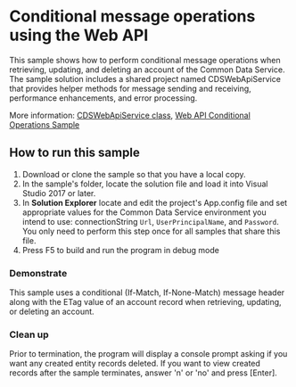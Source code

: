 ﻿# Conditional message operations using the Web API

This sample shows how to perform conditional message operations when retrieving, updating, and deleting an account of the Common Data Service. The sample solution includes a shared project named CDSWebApiService that provides helper methods for message sending and receiving, performance enhancements, and error processing.

More information: [CDSWebApiService class](https://docs.microsoft.com/powerapps/developer/common-data-service/webapi/samples/cdswebapiservice), [Web API Conditional Operations Sample](https://docs.microsoft.com/powerapps/developer/common-data-service/webapi/web-api-conditional-operations-sample)

## How to run this sample

1. Download or clone the sample so that you have a local copy.
1. In the sample's folder, locate the solution file and load it into Visual Studio 2017 or later.
1. In **Solution Explorer** locate and edit the project's App.config file and set appropriate values for the Common Data Service environment you intend to use: connectionString `Url`, `UserPrincipalName`, and `Password`. You only need to perform this step once for all samples that share this file.
1. Press F5 to build and run the program in debug mode

### Demonstrate

This sample uses a conditional (If-Match, If-None-Match) message header along with the ETag value of an account record when retrieving, updating, or deleting an account.

### Clean up

Prior to termination, the program will display a console prompt asking if you want any created entity records deleted. If you want to view created records after the sample terminates, answer 'n' or 'no' and press \[Enter\].
